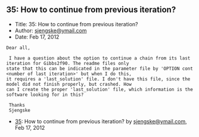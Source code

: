 ## 35: How to continue from previous iteration?

- Title: 35: How to continue from previous iteration?
- Author: sjengske@ymail.com
- Date: Feb 17, 2012

```
Dear all,

 I have a question about the option to continue a chain from its last iteration for Gibbs2f90. The readme files only
state that this can be indicated in the parameter file by 'OPTION cont <number of last iteration>' but when I do this,
it requires a 'last_solution' file. I don't have this file, since the model did not finish properly, but crashed. How
can I create the proper 'last_solution' file, which information is the software looking for in this?

 Thanks
 Sjengske
```

- [35](0035.md): How to continue from previous iteration? by sjengske@ymail.com, Feb 17, 2012
